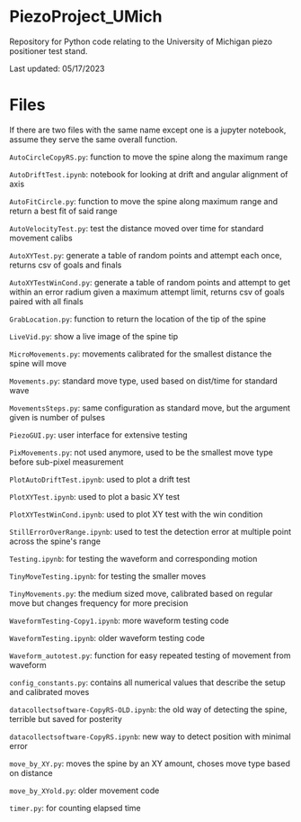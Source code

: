 # PiezoProject_UMich
Repository for Python code relating to the University of Michigan piezo positioner test stand.

Last updated: 05/17/2023

# Files

If there are two files with the same name except one is a jupyter notebook, assume they serve the same overall function.

`AutoCircleCopyRS.py`: function to move the spine along the maximum range 

`AutoDriftTest.ipynb`: notebook for looking at drift and angular alignment of axis

`AutoFitCircle.py`: function to move the spine along maximum range and return a best fit of said range 

`AutoVelocityTest.py`: test the distance moved over time for standard movement calibs 

`AutoXYTest.py`: generate a table of random points and attempt each once, returns csv of goals and finals

`AutoXYTestWinCond.py`: generate a table of random points and attempt to get within an error radium given a maximum attempt limit, returns csv of goals paired with all finals 

`GrabLocation.py`: function to return the location of the tip of the spine 

`LiveVid.py`: show a live image of the spine tip 

`MicroMovements.py`: movements calibrated for the smallest distance the spine will move 

`Movements.py`: standard move type, used based on dist/time for standard wave 

`MovementsSteps.py`: same configuration as standard move, but the argument given is number of pulses

`PiezoGUI.py`: user interface for extensive testing

`PixMovements.py`: not used anymore, used to be the smallest move type before sub-pixel measurement

`PlotAutoDriftTest.ipynb`: used to plot a drift test 

`PlotXYTest.ipynb`: used to plot a basic XY test

`PlotXYTestWinCond.ipynb`: used to plot XY test with the win condition

`StillErrorOverRange.ipynb`: used to test the detection error at multiple point across the spine's range

`Testing.ipynb`: for testing the waveform and corresponding motion 

`TinyMoveTesting.ipynb`: for testing the smaller moves

`TinyMovements.py`: the medium sized move, calibrated based on regular move but changes frequency for more precision

`WaveformTesting-Copy1.ipynb`: more waveform testing code 

`WaveformTesting.ipynb`: older waveform testing code 

`Waveform_autotest.py`: function for easy repeated testing of movement from waveform

`config_constants.py`: contains all numerical values that describe the setup and calibrated moves 

`datacollectsoftware-CopyRS-OLD.ipynb`: the old way of detecting the spine, terrible but saved for posterity

`datacollectsoftware-CopyRS.ipynb`: new way to detect position with minimal error

`move_by_XY.py`: moves the spine by an XY amount, choses move type based on distance 

`move_by_XYold.py`: older movement code

`timer.py`: for counting elapsed time

